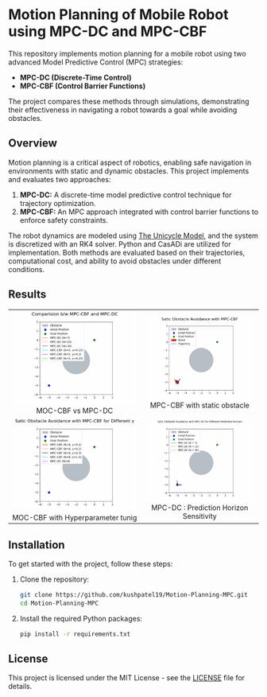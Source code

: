 # Motion Planning of Mobile Robot using MPC-DC and MPC-CBF

This repository implements motion planning for a mobile robot using two advanced Model Predictive Control (MPC) strategies:
- **MPC-DC (Discrete-Time Control)** 
- **MPC-CBF (Control Barrier Functions)**

The project compares these methods through simulations, demonstrating their effectiveness in navigating a robot towards a goal while avoiding obstacles.

## Overview

Motion planning is a critical aspect of robotics, enabling safe navigation in environments with static and dynamic obstacles. This project implements and evaluates two approaches:

1. **MPC-DC:** A discrete-time model predictive control technique for trajectory optimization.
2. **MPC-CBF:** An MPC approach integrated with control barrier functions to enforce safety constraints.

The robot dynamics are modeled using [The Unicycle Model](https://cooprobo.readthedocs.io/en/latest/mobile/pioneer/model/kinematics.html#the-unicycle-model), and the system is discretized with an RK4 solver. Python and CasADi are utilized for implementation. Both methods are evaluated based on their trajectories, computational cost, and ability to avoid obstacles under different conditions.

## Results

<table>
  <tr>
    <td align="center">
      <img alt="Comparison" src="Assets/mpc_cbf_vs_mpc_dc.gif" width="100%"/><br>MOC-CBF vs MPC-DC
    </td>
    <td align="center">
      <img alt="MPC-CBF with static obstacles" src="Assets/mpc_cbf_static.gif" width="100%" /><br>MPC-CBF with static obstacle
    </td>
  </tr>

  <tr>
    <td align="center">
      <img alt="Comparison" src="Assets/mpc_cbf_gamma.gif" width="100%"/><br>MOC-CBF with Hyperparameter tunig
    </td>
    <td align="center">
      <img alt="MPC-CBF with static obstacles" src="Assets/mpc_dc_diff_N.gif" width="100%" /><br>MPC-DC : Prediction Horizon Sensitivity
    </td>
  </tr>
  
</table>


## Installation

To get started with the project, follow these steps:

1. Clone the repository:
    ```bash
    git clone https://github.com/kushpatel19/Motion-Planning-MPC.git
    cd Motion-Planning-MPC
    ```

2. Install the required Python packages:
    ```bash
    pip install -r requirements.txt
    ```

## License

This project is licensed under the MIT License - see the [LICENSE](LICENSE) file for details.
